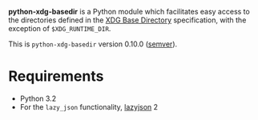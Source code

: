 **python-xdg-basedir** is a Python module which facilitates easy access to the directories defined in the [XDG Base Directory](http://standards.freedesktop.org/basedir-spec/basedir-spec-latest.html) specification, with the exception of `$XDG_RUNTIME_DIR`.

This is `python-xdg-basedir` version 0.10.0 ([semver](http://semver.org/)).

Requirements
============

*   Python 3.2
*   For the `lazy_json` functionality, [lazyjson](https://github.com/fenhl/lazyjson) 2
